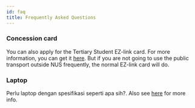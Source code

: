 ```yaml
---
id: faq
title: Frequently Asked Questions
---
```



### Concession card


You can also apply for the Tertiary Student EZ-link card. For more information, you can get it [here](http://www.transitlink.com.sg/PSdetail.aspx?ty=art&Id=72). But if you are not going to use the public transport outside NUS frequently, the normal EZ-link card will do.


### Laptop


Perlu laptop dengan spesifikasi seperti apa sih?. Also see [here](things-to-know#purchasing-laptops-electronics-gadgets) for more info.
<!--stackedit_data:
eyJoaXN0b3J5IjpbLTEzMjgyODg1NiwtMTI1MzE5ODc0OF19
-->